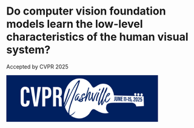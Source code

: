 # Do computer vision foundation models learn the low-level characteristics of the human visual system?
Accepted by CVPR 2025

<img src="images/cvpr-navbar-logo-2.png" width="400"/>
